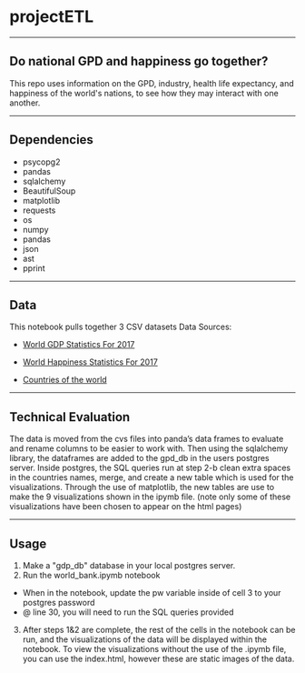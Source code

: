 # projectETL

----
## Do national GPD and happiness go together?

This repo uses information on the GPD, industry, health life expectancy, and happiness of the world's nations, to see how they may interact with one another.  

----
## Dependencies

* psycopg2
* pandas
* sqlalchemy 
* BeautifulSoup
* matplotlib
* requests
* os
* numpy
* pandas
* json
* ast
* pprint

----
## Data

This notebook pulls together 3 CSV datasets 
Data Sources:

* [World GDP Statistics For 2017](https://www.kaggle.com/theworldbank/world-bank-gdp-ranking#gdp-csv-.csv)     

* [World Happiness Statistics For 2017](https://www.kaggle.com/unsdsn/world-happiness)   

* [Countries of the world](https://www.kaggle.com/fernandol/countries-of-the-world)   

----
## Technical Evaluation

The data is moved from the cvs files into panda’s data frames to evaluate and rename columns to be easier to work with. 
Then using the sqlalchemy library, the dataframes are added to the gpd_db in the users postgres server.
Inside postgres, the SQL queries run at step 2-b clean extra spaces in the countries names, merge, and create a new table which is used for the visualizations. 
Through the use of matplotlib, the new tables are use to make the 9 visualizations shown in the ipymb file. (note only some of these visualizations have been chosen to appear on the html pages)


----
## Usage

1.    Make a "gdp_db" database in your local postgres server.
2.    Run the world_bank.ipymb notebook
* When in the notebook, update the pw variable inside of cell 3 to your postgres password
* @ line 30, you will need to run the SQL queries provided
3.    After steps 1&2 are complete, the rest of the cells in the notebook can be run, and the visualizations of the data will be displayed within the notebook. 
To view the visualizations without the use of the .ipymb file, you can use the index.html, however these are static images of the data. 
